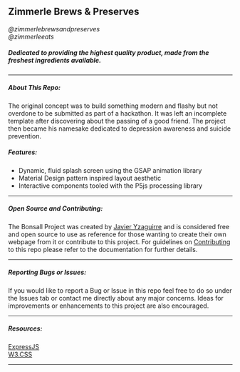 ## Zimmerle Brews & Preserves
*@zimmerlebrewsandpreserves*<br> 
*@zimmerleeats* 

##### Dedicated to providing the highest quality product, made from the freshest ingredients available.
___
##### **About This Repo:**
The original concept was to build something modern and flashy but not overdone to be submitted as part of a hackathon. It was left an incomplete template after discovering about the passing of a good friend. The project then became his namesake dedicated to depression awareness and suicide prevention.  

##### **Features:**
* Dynamic, fluid splash screen using the GSAP animation library
* Material Design pattern inspired layout aesthetic 
* Interactive components tooled with the P5js processing library
___
##### **Open Source and Contributing:**
The Bonsall Project was created by [Javier Yzaguirre](https://github.com/inglorious-ratbastard) and is considered free and open source to use as reference for those wanting to create their own webpage from it or contribute to this project. For guidelines on [Contributing](CONTRIBUTING.md) to this repo please refer to the documentation for further details. 
___
##### **Reporting Bugs or Issues:**
If you would like to report a Bug or Issue in this repo feel free to do so under the Issues tab or contact me directly about any major concerns. Ideas for improvements or enhancements to this project are also encouraged. 
___
##### **Resources:**
[ExpressJS](https://expressjs.com/)<br>
[W3.CSS](https://www.w3schools.com/w3css/defaulT.asp)
___
